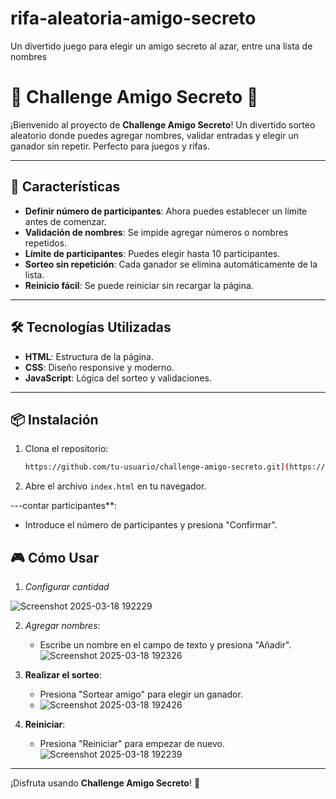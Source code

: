 # rifa-aleatoria-amigo-secreto
Un divertido juego para elegir un amigo secreto al azar, entre una lista de nombres
# 🎉 Challenge Amigo Secreto 🎉

¡Bienvenido al proyecto de **Challenge Amigo Secreto**! Un divertido sorteo aleatorio donde puedes agregar nombres, validar entradas y elegir un ganador sin repetir. Perfecto para juegos y rifas.

---

## 🚀 Características

- **Definir número de participantes**: Ahora puedes establecer un límite antes de comenzar.
- **Validación de nombres**: Se impide agregar números o nombres repetidos.
- **Límite de participantes**: Puedes elegir hasta 10 participantes.
- **Sorteo sin repetición**: Cada ganador se elimina automáticamente de la lista.
- **Reinicio fácil**: Se puede reiniciar sin recargar la página.

---

## 🛠️ Tecnologías Utilizadas

- **HTML**: Estructura de la página.
- **CSS**: Diseño responsive y moderno.
- **JavaScript**: Lógica del sorteo y validaciones.

---

## 📦 Instalación

1. Clona el repositorio:
   ```bash
   https://github.com/tu-usuario/challenge-amigo-secreto.git](https://github.com/Edygan/rifa-aleatoria-amigo-secreto)
   ```
2. Abre el archivo `index.html` en tu navegador.

---contar participantes**:
   - Introduce el número de participantes y presiona "Confirmar".

## 🎮 Cómo Usar

1. *Configurar cantidad* 

![Screenshot 2025-03-18 192229](https://github.com/user-attachments/assets/7a9e5a76-389c-4e2d-8f27-983c1b5743db)


2. *Agregar nombres*:
   - Escribe un nombre en el campo de texto y presiona "Añadir".
![Screenshot 2025-03-18 192326](https://github.com/user-attachments/assets/1ffcf79f-7928-41ec-b579-9808ebe59fe2)

3. **Realizar el sorteo**:
   - Presiona "Sortear amigo" para elegir un ganador.
   - ![Screenshot 2025-03-18 192426](https://github.com/user-attachments/assets/b82a402c-6351-4040-bf1f-b6b467b2b0f2)


4. **Reiniciar**:
   - Presiona "Reiniciar" para empezar de nuevo.
![Screenshot 2025-03-18 192239](https://github.com/user-attachments/assets/7c2233b0-a8e6-4185-b0c7-70aa7463e20f)

---
¡Disfruta usando **Challenge Amigo Secreto**! 🎊
